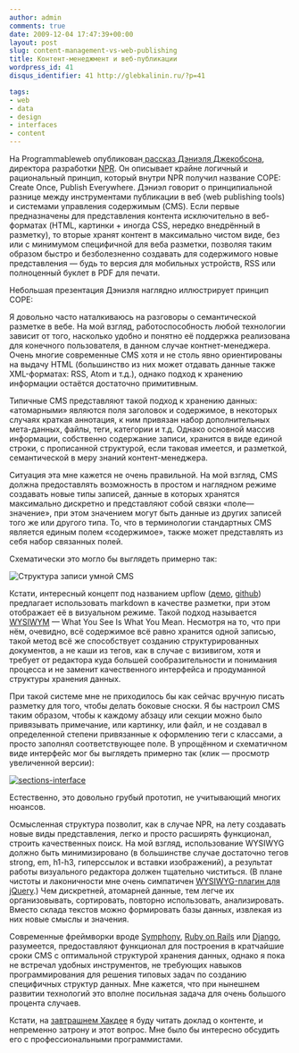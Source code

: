 ```yaml
---
author: admin
comments: true
date: 2009-12-04 17:47:39+00:00
layout: post
slug: content-management-vs-web-publishing
title: Контент-менеджмент и веб-публикации
wordpress_id: 41
disqus_identifier: 41 http://glebkalinin.ru/?p=41

tags:
- web
- data
- design
- interfaces
- content
---
```


На Programmableweb опубликован[ рассказ Дэниэля Джекобсона](http://blog.programmableweb.com/2009/10/13/cope-create-once-publish-everywhere/), директора разработки [NPR](http://www.npr.org/). Он описывает крайне логичный и рациональный принцип, который внутри NPR получил название COPE: Create Once, Publish Everywhere. Дэниэл говорит о принципиальной разнице между инструментами публикации в веб (web publishing tools) и системами управления содержимым (CMS). Если первые предназначены для представления контента исключительно в веб-форматах (HTML, картинки + иногда CSS, нередко внедрённый в разметку), то вторые хранят контент в максимально чистом виде, без или с минимумом специфичной для веба разметки, позволяя таким образом быстро и безболезненно создавать для содержимого новые представления — будь то версия для мобильных устройств, RSS или полноценный буклет в PDF для печати.

<!-- more -->


Небольшая презентация Дэниэля наглядно иллюстрирует принцип COPE:





Я довольно часто наталкиваюсь на разговоры о семантической разметке в вебе. На мой взгляд, работоспособность любой технологии зависит от того, насколько удобно и понятно её поддержка реализована для конечного пользователя, в данном случае контнет-менеджера. Очень многие современные CMS хотя и не столь явно ориентированы на выдачу HTML (большинство из них может отдавать данные также XML-форматах: RSS, Atom и т.д.), однако подход к хранению информации остаётся достаточно примитивным.

Типичные CMS представляют такой подход к хранению данных: «атомарными» являются поля заголовок и содержимое, в некоторых случаях краткая аннотация, к ним привязан набор дополнительных мета-данных, файлы, теги, категории и т.д. Однако основной массив информации, собственно содержание записи, хранится в виде единой строки, с прописанной структурой, если таковая имеется, и разметкой, семантической в меру знаний контент-менеджера. 

Ситуация эта мне кажется не очень правильной. На мой взгляд, CMS должна предоставлять возможность в простом и наглядном режиме создавать новые типы записей, данные в которых хранятся максимально дискретно и представляют собой связки «поле—значение», при этом значением могут быть данные из других записей того же или другого типа. То, что в терминологии стандартных CMS является единым полем «содержимое», также может представлять из себя набор связанных полей.

Схематически это могло бы выглядеть примерно так:



![Структура записи умной CMS](http://glebkalinin.ru/featured/2009/12/scheme.png)





Кстати, интересный концепт под названием upflow ([демо](http://troelskn.github.com/upflow/), [github](http://github.com/troelskn/upflow)) предлагает использовать markdown в качестве разметки, при этом отображает её в визуальном режиме. Такой подход называется [WYSIWYM](http://en.wikipedia.org/wiki/WYSIWYM) —  What You See Is What You Mean. Несмотря на то, что при нём, очевидно, всё содержимое всё равно хранится одной записью, такой метод всё же способствует созданию структурированных документов, а не каши из тегов, как в случае с визивигом, хотя и требует от редактора куда большей сообразительности и понимания процесса и не заменит качественного интерфейса и продуманной структуры хранения данных.






При такой системе мне не приходилось бы как сейчас вручную писать разметку для того, чтобы делать боковые сноски. Я бы настроил CMS таким образом, чтобы к каждому абзацу или секции можно было привязывать примечание, или картинку, или файл, и не создавал в определенной степени привязанные к оформлению теги с классами, а просто заполнял соответствующее поле. В упрощённом и схематичном виде интерфейс мог бы выглядеть примерно так (клик — просмотр увеличенной версии):



[![sections-interface](http://glebkalinin.ru/featured/2009/12/sections-interface-500x368.png)](http://glebkalinin.ru/featured/2009/12/sections-interface.png)





Естественно, это довольно грубый прототип, не учитывающий многих нюансов.







Осмысленная структура позволит, как в случае NPR, на лету создавать новые виды представления, легко и просто расширять функционал, строить качественных поиск. На мой взгляд, использование WYSIWYG должно быть минимизировано (в большинстве случае достаточно тегов strong, em, h1-h3, гиперссылок и вставки изображений), а результат работы визуального редактора должен тщательно чиститься. (В плане чистоты и лаконичности мне очень симпатичен [WYSIWYG-плагин для jQuery](http://code.google.com/p/jwysiwyg/).) Чем дискретней, атомарней данные, тем легче их организовывать, сортировать, повторно использовать, анализировать. Вместо склада текстов можно формировать базы данных, извлекая из них новые смыслы и значения.

Современные фреймворки вроде [Symphony](http://www.symfony-project.org/), [Ruby on Rails](http://rubyonrails.org/) или [Django](http://www.djangoproject.com/), разумеется, предоставляют функционал для построения в кратчайшие сроки CMS с оптимальной структурой хранения данных, однако я пока не встречал удобных инструментов, не требующих навыков программирования для решения типовых задач по созданию специфичных структур данных. Мне кажется, что при нынешнем развитии технологий это вполне посильная задача для очень большого процента случаев.

Кстати, на [завтрашнем Хакдее](http://theoryandpractice.ru/seminars/2078-hackday-sankt-peterburg-versiya-2-5-12) я буду читать доклад о контенте, и непременно затрону и этот вопрос. Мне было бы интересно обсудить его с профессиональными программистами.
